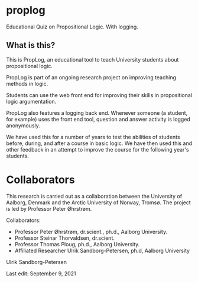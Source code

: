 # proplog
Educational Quiz on Propositional Logic. With logging.

## What is this?

This is PropLog, an educational tool to teach University students about propositional logic.

PropLog is part of an ongoing research project on improving teaching methods in logic.

Students can use the web front end for improving their skills in propositional logic argumentation.

PropLog also features a logging back end. Whenever someone (a student, for example) uses the front end tool, question and answer activity is logged anonymously. 

We have used this for a number of years to test the abilities of students before, during, and after a course in basic logic. We have then used this and other feedback in an attempt to improve the course for the following year's students.

# Collaborators

This research is carried out as a collaboration between the University of Aalborg, Denmark and the Arctic University of Norway, Tromsø. The project is led by Professor Peter Øhrstrøm.

Collaborators:

- Professor Peter Øhrstrøm, dr.scient., ph.d., Aalborg University.
- Professor Steinar Thorvaldsen, dr.scient.
- Professor Thomas Ploug, ph.d., Aalborg University.
- Affiliated Researcher Ulrik Sandborg-Petersen, ph.d, Aalborg University


Ulrik Sandborg-Petersen

Last edit: September 9, 2021






